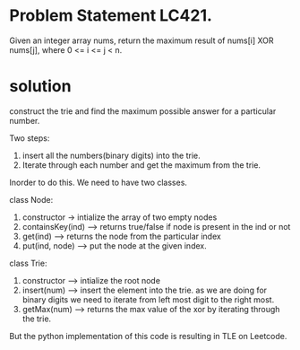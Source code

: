 # Problem Statement LC421.
Given an integer array nums, return the maximum result of nums[i] XOR nums[j], where 0 <= i <= j < n.

# solution
construct the trie and find the maximum possible answer for a particular number.

Two steps:
1. insert all the numbers(binary digits) into the trie.
2. Iterate through each number and get the maximum from the trie.

Inorder to do this. We need to have two classes. 

class Node:
1. constructor -> intialize the array of two empty nodes
2. containsKey(ind) --> returns true/false if node is present in the ind or not
3. get(ind) --> returns the node from the particular index
4. put(ind, node) --> put the node at the given index.

class Trie:
1. constructor --> intialize the root node
2. insert(num) --> insert the element into the trie. as we are doing for binary digits we need to iterate from left most digit to the right most.
3. getMax(num) --> returns the max value of the xor by iterating through the trie.

But the python implementation of this code is resulting in TLE on Leetcode.
